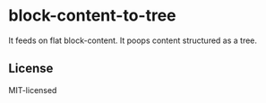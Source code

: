 # block-content-to-tree

It feeds on flat block-content. It poops content structured as a tree.

## License

MIT-licensed
